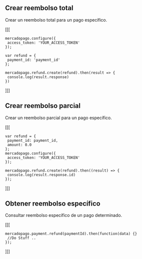## Crear reembolso total

Crear un reembolso total para un pago específico. 

[[[
```node
mercadopago.configure({
 access_token: 'YOUR_ACCESS_TOKEN'
});
 
var refund = {
 payment_id: 'payment_id'
};
 
mercadopago.refund.create(refund).then(result => {
 console.log(result.response)
})
```
]]]

## Crear reembolso parcial

Crear un reembolso parcial para un pago específico. 

[[[
```node
var refund = {
 payment_id: payment_id,
 amount: 0.0
};
mercadopago.configure({
 access_token: 'YOUR_ACCESS_TOKEN'
});
 
mercadopago.refund.create(refund).then((result) => {
 console.log(result.response.id)
});
```
]]]

## Obtener reembolso específico

Consultar reembolso específico de un pago determinado.

[[[
```node
mercadopago.payment.refund(paymentId).then(function(data) {}
 //Do Stuff ..
});
```
]]]